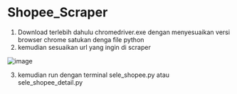 # Shopee_Scraper
1. Download terlebih dahulu chromedriver.exe dengan menyesuaikan versi browser chrome satukan denga file python
2. kemudian sesuaikan url yang ingin di scraper

![image](https://user-images.githubusercontent.com/48305341/209431689-4caed1cd-e278-4256-8f77-e07da5daf48b.png)

3. kemudian run dengan terminal sele_shopee.py atau sele_shopee_detail.py
